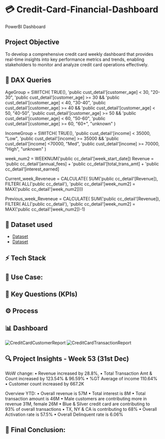 
# 💳 Credit-Card-Financial-Dashboard
PowerBI Dashboard

## Project Objective
To develop a comprehensive credit card weekly dashboard that provides real-time insights into key performance metrics and trends, enabling stakeholders to monitor and analyze credit card operations effectively.


## 🔹 DAX Queries
 AgeGroup = SWITCH(
 TRUE(),
 'public cust_detail'[customer_age] < 30, "20-30",
 'public cust_detail'[customer_age] >= 30 && 'public cust_detail'[customer_age] < 40, "30-40",
 'public cust_detail'[customer_age] >= 40 && 'public cust_detail'[customer_age] < 50, "40-50",
 'public cust_detail'[customer_age] >= 50 && 'public cust_detail'[customer_age] < 60, "50-60",
 'public cust_detail'[customer_age] >= 60, "60+",
 "unknown"
 )
 
 IncomeGroup = SWITCH(
 TRUE(),
 'public cust_detail'[income] < 35000, "Low",
 'public cust_detail'[income] >= 35000 && 'public cust_detail'[income] <70000, "Med",
 'public cust_detail'[income] >= 70000, "High",
 "unknown"
 )

 week_num2 = WEEKNUM('public cc_detail'[week_start_date])
 Revenue = 'public cc_detail'[annual_fees] + 'public cc_detail'[total_trans_amt] + 'public cc_detail'[interest_earned]
 
 Current_week_Reveneue = CALCULATE(
 SUM('public cc_detail'[Revenue]),
 FILTER(
 ALL('public cc_detail'),
 'public cc_detail'[week_num2] = MAX('public cc_detail'[week_num2]))) 
 
 Previous_week_Reveneue = CALCULATE(
 SUM('public cc_detail'[Revenue]),
 FILTER(
 ALL('public cc_detail'),
 'public cc_detail'[week_num2] = MAX('public cc_detail'[week_num2])-1)


## 📂 Dataset used
- <a href="https://github.com/WajihaKashafAli/E-Commerce-Sales-Dashboard/blob/main/Order.csv">Dataset</a>
- <a href="https://github.com/WajihaKashafAli/E-Commerce-Sales-Dashboard/blob/main/Details.csv">Dataset</a>

## ⚡ Tech Stack

## 🚀 Use Case:

## 🧠 Key Questions (KPIs)


## ⚙️ Process


## 📊 Dashboard
![CreditCardCustomerReport](https://github.com/user-attachments/assets/2ea321e3-91fa-4d9c-9eb6-0384de763cd9)
![CreditCardTransactionReport](https://github.com/user-attachments/assets/1f70fdf8-c838-4395-abb9-a51998add98e)






## 🔍 Project Insights - Week 53 (31st Dec)
WoW change:
• Revenue increased by 28.8%, 
• Total Transaction Amt & Count increased by 123.54% & 96.59%
• %GT Average of income 110.64%
• Customer count increased by 667.2K

Overview YTD:
• Overall revenue is 57M 
• Total interest is 8M
• Total transaction amount is 46M
• Male customers are contributing more in revenue 31M, female 26M
• Blue & Silver credit card are contributing to 93% of overall transactions
• TX, NY & CA is contributing to 68%
• Overall Activation rate is 57.5%
• Overall Delinquent rate is 6.06%



## 🏁 Final Conclusion:
